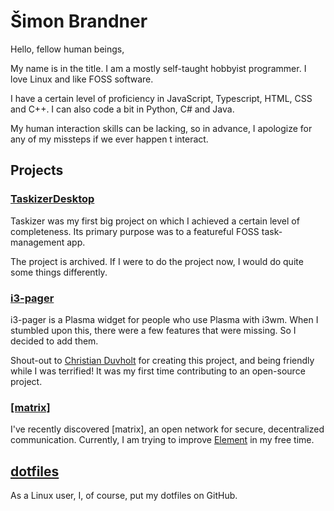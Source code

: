 # Šimon Brandner

Hello, fellow human beings, 

My name is in the title. I am a mostly self-taught hobbyist programmer. I love Linux and like FOSS software. 

I have a certain level of proficiency in JavaScript, Typescript, HTML, CSS and C++. I can also code a bit in Python, C# and Java.

My human interaction skills can be lacking, so in advance, I apologize for any of my missteps if we ever happen t interact.

## Projects

### [TaskizerDesktop](https://github.com/SimonBrandner/TaskizerDesktop.git)

Taskizer was my first big project on which I achieved a certain level of completeness. Its primary purpose was to a featureful FOSS task-management app.

The project is archived. If I were to do the project now, I would do quite some things differently.

### [i3-pager](https://github.com/duvholt/i3-pager)

i3-pager is a Plasma widget for people who use Plasma with i3wm. When I stumbled upon this, there were a few features that were missing. So I decided to add them.

Shout-out to [Christian Duvholt](https://github.com/duvholt) for creating this project, and being friendly while I was terrified! It was my first time contributing to an open-source project.

### [[matrix]](https://matrix.org/)

I've recently discovered [matrix], an open network for secure, decentralized communication. Currently, I am trying to improve [Element](https://element.io/) in my free time.

## [dotfiles](https://github.com/SimonBrandner/dotfiles)

As a Linux user, I, of course, put my dotfiles on GitHub.
